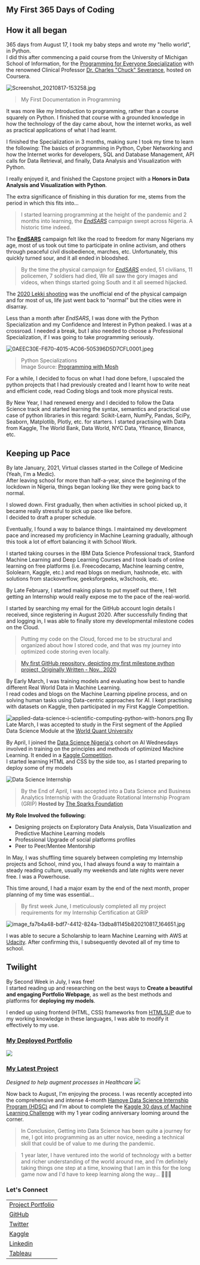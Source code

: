 ## My First 365 Days of Coding

## How it all began
365 days from August 17, I took my baby steps and wrote my "hello world", in Python. <br/>
I did this after commencing a paid course from the University of Michigan School of Information, for the [Programming for Everyone Specialization](https://www.coursera.org/specializations/python) with the renowned Clinical Professor [Dr. Charles "Chuck" Severance](https://www.coursera.org/instructor/drchuck), hosted on Coursera.


![Screenshot_20210817-153258.jpg](https://cdn.hashnode.com/res/hashnode/image/upload/v1629210837739/bSyaW_K6s.jpeg)
> My First Documentation in Programming

It was more like my Introduction to programming, rather than a course squarely on Python. I finished that course with a grounded knowledge in how the technology of the day came about, how the internet works, as well as practical applications of what I had learnt.


I finished the Specialization in 3 months, making sure I took my time to learn the  following: The basics of programming in Python, Cyber Networking and how the Internet works for developers, SQL and Database Management, API calls for Data Retrieval, and finally, Data Analysis and Visualization with Python.

I really enjoyed it, and finished the Capstone project with a **Honors in Data Analysis and Visualization with Python**.

The extra significance of finishing in this duration for me, stems from the period in which this fits into...

> I started learning programming at the height of the pandemic and 2 months into learning, the *[EndSARS](https://en.m.wikipedia.org/wiki/End_SARS)* campaign swept across Nigeria. A historic time indeed.

The **[EndSARS](https://en.m.wikipedia.org/wiki/End_SARS)** campaign felt like the road to freedom for many Nigerians my age, most of us took out time to participate in online activism, and others through peaceful civil disobedience, marches, etc. Unfortunately, this quickly turned sour, and it all ended in bloodshed.

> By the time the physical campaign for *[EndSARS](https://en.m.wikipedia.org/wiki/End_SARS)* ended, 51 civilians, 11 policemen, 7 soldiers had died, We all saw the gory images and videos, when things started going South and it all seemed hijacked.

The [2020 Lekki shooting](https://en.m.wikipedia.org/wiki/2020_Lekki_shooting) was the unofficial end of the physical campaign and for most of us, life just went back to "normal" but the cities were in disarray.



Less than a month after *EndSARS*, I was done with the Python Specialization and my Confidence and Interest in Python peaked.
I was at a crossroad. I needed a break, but I also needed to choose a Professional Specialization, if I was going to take programming seriously.


![0AEEC30E-F670-4015-AC06-505396D5D7CFL0001.jpeg](https://cdn.hashnode.com/res/hashnode/image/upload/v1629207592937/QGz1hoQEl.jpeg)
> Python Specializations <br/>
Image Source: [Programming with Mosh](https://youtube.com/c/programmingwithmosh)

For a while, I decided to focus on what I had done before, I upscaled the python projects that I had previously created and I learnt how to write neat and efficient code, read Coding  blogs and took more physical rests.

By New Year, I had renewed energy and I decided to follow the Data Science track and started learning the syntax, semantics and practical use case of python libraries in this regard: Scikit-Learn, NumPy, Pandas, SciPy, Seaborn, Matplotlib, Plotly, etc. for starters. I started practising with Data from Kaggle, The World Bank, Data World, NYC Data, Yfinance, Binance, etc.

## Keeping up Pace
By late January, 2021, Virtual classes started in the College of Medicine (Yeah, I'm a Medic). <br/>
After leaving school for more than half-a-year, since the beginning of the lockdown in Nigeria, things began looking like they were going back to normal.

I slowed down. First gradually, then when activities in school picked up, it became really stressful to pick up pace like before. <br/>
I decided to draft a proper schedule.

Eventually, I found a way to balance things. I maintained my development pace and increased my proficiency in Machine Learning gradually, although this took a lot of effort balancing it with School Work. 

I started taking courses in the IBM Data Science Professional track, Stanford Machine Learning and Deep Learning Courses and I took loads of online learning on free platforms (i.e. Freecodecamp, Machine learning centre, Sololearn, Kaggle, etc.) and read blogs on medium, hashnode, etc. with solutions from stackoverflow, geeksforgeeks, w3schools, etc.

By Late February, I started making plans to put myself out there, I felt getting an Internship would really expose me to the pace of the real-world.

I started by searching my email for the GitHub account login details I received, since registering in August 2020.
After successfully finding that and logging in, I was able to finally store my developmental milestone codes on the Cloud. 

> Putting my code on the Cloud, forced me to be structural and organized about how I stored code, and that was my journey into optimized code storing even locally.


> [My first GitHub repository, depicting my first milestone python project, Originally Written - Nov., 2020](https://github.com/invest41/Scrabble-Hack)

By Early March, I was training models and evaluating how best to handle different Real World Data in Machine Learning.  
I read codes and blogs on the Machine Learning pipeline process, and on solving human tasks using Data-centric approaches for AI.
I kept practising with datasets on Kaggle, then participated in my First Kaggle Competition.


![applied-data-science-i-scientific-computing-python-with-honors.png](https://cdn.hashnode.com/res/hashnode/image/upload/v1629211727449/p6QACYzTt.png)
By Late March, I was accepted to study in the First segment of the Applied Data Science Module at the [World Quant University](https://www.wqu.edu/programs/data-science/)

By April, I joined the [Data Science Nigeria's](https://www.datasciencenigeria.org/) cohort on AI Wednesdays involved in training on the principles and methods of optimized Machine Learning. It ended in a [Kaggle Competition](https://www.kaggle.com/c/data-science-nigeria-insurance-claims-competition/submissions).  
I started learning HTML and CSS by the side too, as I started preparing to deploy some of my models

![Data Science Internship](https://truecertificates.com/secure/snapshot/YKUPNA4KYJ.png)
> By the End of April, I was accepted into a Data Science and Business Analytics Internship with the Graduate Rotational Internship Program (GRIP) **Hosted by** [The Sparks Foundation](https://www.thesparksfoundationsingapore.org/)

**My Role Involved the following:**
- Designing projects on Exploratory Data Analysis, Data Visualization and Predictive Machine Learning models
- Professional Upgrade of social platforms profiles
- Peer to Peer/Mentee Mentorship

In May, I was shuffling time squarely between completing my Internship projects and School, mind you, I had always found a way to maintain a steady reading culture, usually my weekends and late nights were never free. I was a Powerhouse. 

 This time around, I had a major exam by the end of the next month, proper planning of my time was essential...

> By first week June, I meticulously completed all my project requirements for my Internship Certification at GRIP


![image_fa7b4a48-bdf7-4412-824a-13dba81145b820210817_164651.jpg](https://cdn.hashnode.com/res/hashnode/image/upload/v1629215236898/_mSdAU24x.jpeg)

I was able to secure a Scholarship to learn Machine Learning with AWS at [Udacity](https://www.udacity.com/scholarships/aws-machine-learning-scholarship-program). After confirming this, I subsequently devoted all of my time to school.


## Twilight
By Second Week in July, I was free!  
I started reading up and researching on the best ways to **Create a beautiful and engaging Portfolio Webpage**, as well as the best methods and platforms for **deploying my models**. 

 I ended up using frontend (HTML, CSS) frameworks from [HTML5UP]( https://html5up.net) due to my working knowledge in these languages, I was able to modify it effectively to my use.

### [My Deployed Portfolio](https://invest41.github.io/AlaoDavid.github.io/)
[<img src="https://cdn.hashnode.com/res/hashnode/image/upload/v1629218773829/PFO5GDo9z.jpeg"/>](https://invest41.github.io/AlaoDavid.github.io/)


### [My Latest Project](https://cvs-disease.herokuapp.com/)<br/>
*Designed to help augment processes in Healthcare*
[<img src="https://cdn.hashnode.com/res/hashnode/image/upload/v1629214098517/UqbUglH-J.jpeg"/>](https://cvs-disease.herokuapp.com/)

Now back to August, I'm enjoying the process. 
I was recently accepted into the comprehensive and intense 4-month [Hamoye Data Science Internship Program (HDSC)](https://hamoye.com/data-science-internship) and I'm about to complete the [Kaggle 30 days of Machine Learning Challenge](https://www.kaggle.com/c/30-days-of-ml/leaderboard) with my 1 year coding anniversary looming around the corner.

> In Conclusion, Getting into Data Science has been quite a journey for me, I got into programming as an utter novice, needing a technical skill that could be of value to me during the pandemic.

> 1 year later, I have ventured into the world of technology with a better and richer understanding of the world around me, and I'm definitely taking things one step at a time, knowing that I am in this for the long game now and I'd have to keep learning along the way... 👨🏽‍💻

### Let's Connect
| | 
|:--|
|[Project Portfolio](https://invest41.github.io/AlaoDavid.github.io/)|
|[GitHub](https://github.com/invest41)|
|[Twitter](https://mobile.twitter.com/Wilder_Maxim)|
|[Kaggle](https://www.kaggle.com/welcomehere)|
|[Linkedin](https://www.linkedin.com/in/david-alao-72362113b/)|
|[Tableau](https://public.tableau.com/app/profile/alao.david)|